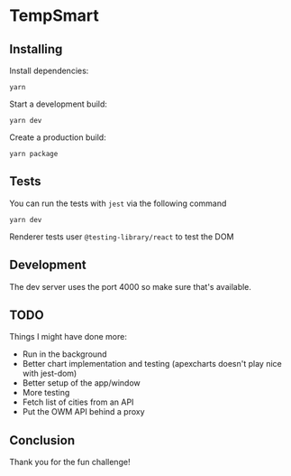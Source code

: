 # TempSmart

## Installing

Install dependencies:

```shell
yarn
```

Start a development build:

```shell
yarn dev
```

Create a production build:

```shell
yarn package
```

## Tests

You can run the tests with `jest` via the following command

```shell
yarn dev
```

Renderer tests user `@testing-library/react` to test the DOM

## Development

The dev server uses the port 4000 so make sure that's available.

## TODO

Things I might have done more:

-   Run in the background
-   Better chart implementation and testing (apexcharts doesn't play nice with jest-dom)
-   Better setup of the app/window
-   More testing
-   Fetch list of cities from an API
-   Put the OWM API behind a proxy

## Conclusion

Thank you for the fun challenge!
